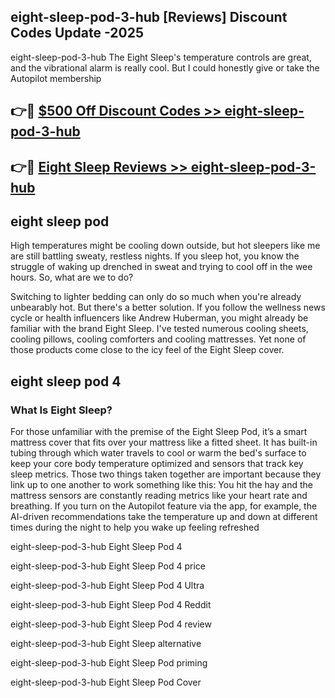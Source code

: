 ## eight-sleep-pod-3-hub [Reviews​] Discount Codes Update -2025

eight-sleep-pod-3-hub The Eight Sleep's temperature controls are great, and the vibrational alarm is really cool. But I could honestly give or take the Autopilot membership

## 👉🔴 [$500 Off Discount Codes >> eight-sleep-pod-3-hub](http://download.freeplayer.one?title=eight-sleep-pod-3-hub&ref=18-ES)

## 👉🔴 [Eight Sleep Reviews >> eight-sleep-pod-3-hub](http://download.freeplayer.one?title=eight-sleep-pod-3-hub&ref=18-ES)

## eight sleep pod

High temperatures might be cooling down outside, but hot sleepers like me are still battling sweaty, restless nights. If you sleep hot, you know the struggle of waking up drenched in sweat and trying to cool off in the wee hours. So, what are we to do?

Switching to lighter bedding can only do so much when you're already unbearably hot. But there's a better solution. If you follow the wellness news cycle or health influencers like Andrew Huberman, you might already be familiar with the brand Eight Sleep. I've tested numerous cooling sheets, cooling pillows, cooling comforters and cooling mattresses. Yet none of those products come close to the icy feel of the Eight Sleep cover.

## eight sleep pod 4

### What Is Eight Sleep?

For those unfamiliar with the premise of the Eight Sleep Pod, it’s a smart mattress cover that fits over your mattress like a fitted sheet. It has built-in tubing through which water travels to cool or warm the bed's surface to keep your core body temperature optimized and sensors that track key sleep metrics. Those two things taken together are important because they link up to one another to work something like this: You hit the hay and the mattress sensors are constantly reading metrics like your heart rate and breathing. If you turn on the Autopilot feature via the app, for example, the AI-driven recommendations take the temperature up and down at different times during the night to help you wake up feeling refreshed

eight-sleep-pod-3-hub Eight Sleep Pod 4

eight-sleep-pod-3-hub Eight Sleep Pod 4 price

eight-sleep-pod-3-hub Eight Sleep Pod 4 Ultra

eight-sleep-pod-3-hub Eight Sleep Pod 4 Reddit

eight-sleep-pod-3-hub Eight Sleep Pod 4 review

eight-sleep-pod-3-hub Eight Sleep alternative

eight-sleep-pod-3-hub Eight Sleep Pod priming

eight-sleep-pod-3-hub Eight Sleep Pod Cover
